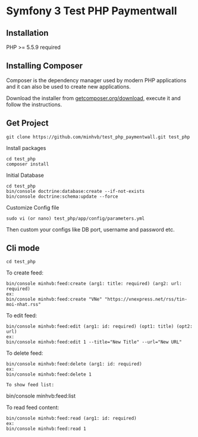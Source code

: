 Symfony 3 Test PHP Paymentwall
======================
Installation
------------

PHP >= 5.5.9 required

## Installing Composer

Composer is the dependency manager used by modern PHP applications and it can also be used to create new applications.

Download the installer from [getcomposer.org/download](https://getcomposer.org/download/), execute it and follow the instructions.

## Get Project

  ```
  git clone https://github.com/minhvb/test_php_paymentwall.git test_php
  ```

Install packages

  ```
  cd test_php
  composer install
  ```

Initial Database

  ```
  cd test_php
  bin/console doctrine:database:create --if-not-exists
  bin/console doctrine:schema:update --force
  ```

Customize Config file
  ```
  sudo vi (or nano) test_php/app/config/parameters.yml
  ```
Then custom your configs like DB port, username and password etc.

## Cli mode
  ```
  cd test_php
  ```
To create feed:
  ```
  bin/console minhvb:feed:create (arg1: title: required) (arg2: url: required)
  ex:
  bin/console minhvb:feed:create "VNe" "https://vnexpress.net/rss/tin-moi-nhat.rss"
  ```
To edit feed:
  ```
  bin/console minhvb:feed:edit (arg1: id: required) (opt1: title) (opt2: url)
  ex:
  bin/console minhvb:feed:edit 1 --title="New Title" --url="New URL"
  ```
To delete feed:
  ```
  bin/console minhvb:feed:delete (arg1: id: required)
  ex:
  bin/console minhvb:feed:delete 1

To show feed list:
  ```
  bin/console minhvb:feed:list

To read feed content:
  ```
  bin/console minhvb:feed:read (arg1: id: required)
  ex:
  bin/console minhvb:feed:read 1
